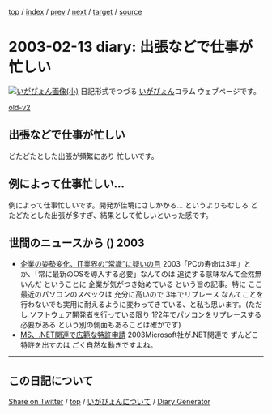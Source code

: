 [top](../index.html) 
 / [index](index.html) 
 / [prev](ig030207.html) 
 / [next](ig030221.html) 
 / [target](https://igapyon.github.io/diary/2003/ig030213.html) 
 / [source](https://github.com/igapyon/diary/blob/gh-pages/2003/ig030213.src.md) 

2003-02-13 diary: 出張などで仕事が忙しい
=====================================================================================================
[![いがぴょん画像(小)](https://igapyon.github.io/diary/images/iga200306s.jpg "いがぴょん")](https://igapyon.github.io/diary/memo/memoigapyon.html) 日記形式でつづる [いがぴょん](https://igapyon.github.io/diary/memo/memoigapyon.html)コラム ウェブページです。

[old-v2](ig030213-orig.html)

## 出張などで仕事が忙しい

どたどたとした出張が頻繁にあり 忙しいです。


## 例によって仕事忙しい…

例によって仕事忙しいです。開発が佳境にさしかかる… というよりもむしろ どたどたとした出張が多すぎ、結果として忙しいといった感です。

## 世間のニュースから () 2003

* [企業の姿勢変化、IT業界の“常識”に疑いの目](http://www.zdnet.co.jp/news/0302/12/nebt_28.html)  2003「PCの寿命は3年」とか、「常に最新のOSを導入する必要」なんてのは 追従する意味なんて全然無いんだ ということに 企業が気がつき始めている という旨の記事。特に ここ最近のパソコンのスペックは 充分に高いので 3年でリプレース なんてことを行わないでも実用に耐えるように変わってきている、と私も思います。(ただし ソフトウェア開発者を行っている限り 1?2年でパソコンをリプレースする必要がある という別の側面もあることは確かです)
* [MS、.NET関連で広範な特許申請](http://www.zdnet.co.jp/news/0302/12/nebt_33.html)  2003Microsoft社が.NET関連で ずんどこ特許を出すのは ごく自然な動きですよね。


----------------------------------------------------------------------------------------------------

## この日記について

[Share on Twitter](https://twitter.com/intent/tweet?hashtags=igapyon%2Cdiary%2C%E3%81%84%E3%81%8C%E3%81%B4%E3%82%87%E3%82%93&text=%E5%87%BA%E5%BC%B5%E3%81%AA%E3%81%A9%E3%81%A7%E4%BB%95%E4%BA%8B%E3%81%8C%E5%BF%99%E3%81%97%E3%81%84&url=https%3A%2F%2Figapyon.github.io%2Fdiary%2F2003%2Fig030213.html) / [top](../index.html) / [いがぴょんについて](https://igapyon.github.io/diary/memo/memoigapyon.html) / [Diary Generator](https://github.com/igapyon/igapyonv3)
